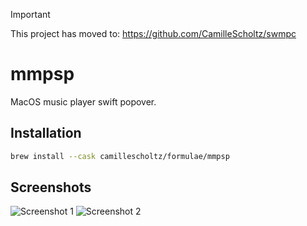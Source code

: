 > [!IMPORTANT]
> This project has moved to: https://github.com/CamilleScholtz/swmpc

# mmpsp

MacOS music player swift popover.


## Installation

```bash
brew install --cask camillescholtz/formulae/mmpsp
```


## Screenshots

![Screenshot 1](https://github.com/CamilleScholtz/mmpsp/blob/main/assets/screenshot_1.webp?raw=true)
![Screenshot 2](https://github.com/CamilleScholtz/mmpsp/blob/main/assets/screenshot_2.webp?raw=true)
